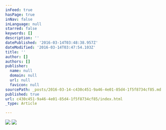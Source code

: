 ```yaml
---
inFeed: true
hasPage: true
inNav: false
inLanguage: null
starred: false
keywords: []
description: ''
datePublished: '2016-03-14T03:48:38.957Z'
dateModified: '2016-03-14T03:47:54.103Z'
title: ''
author: []
authors: []
publisher:
  name: null
  domain: null
  url: null
  favicon: null
sourcePath: _posts/2016-03-14-c430c451-9a46-4e01-85d4-1f5f8734cf85.md
published: true
url: c430c451-9a46-4e01-85d4-1f5f8734cf85/index.html
_type: Article

---
```

![](https://the-grid-user-content.s3-us-west-2.amazonaws.com/b67985b3-2fff-4b79-bac6-dc4c804831b2.jpg)
![](https://the-grid-user-content.s3-us-west-2.amazonaws.com/9c35d937-3958-4b5a-80a1-c8e49802cf70.jpg)